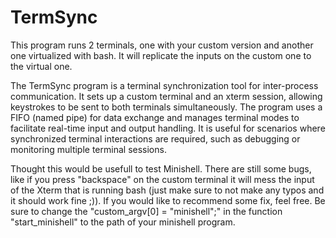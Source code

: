 # TermSync
This program runs 2 terminals, one with your custom version and another one virtualized with bash. It will replicate the inputs on the custom one to the virtual one.

The TermSync program is a terminal synchronization tool for inter-process communication. It sets up a custom terminal and an xterm session, allowing keystrokes to be sent to both terminals simultaneously. The program uses a FIFO (named pipe) for data exchange and manages terminal modes to facilitate real-time input and output handling. It is useful for scenarios where synchronized terminal interactions are required, such as debugging or monitoring multiple terminal sessions.

Thought this would be usefull to test Minishell.
There are still some bugs, like if you press "backspace" on the custom terminal it will mess the input of the Xterm that is running bash (just make sure to not make any typos and it should work fine ;)). If you would like to recommend some fix, feel free.
Be sure to change the "custom_argv[0] = "minishell";" in the function "start_minishell" to the path of your minishell program.
